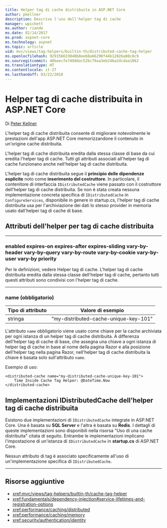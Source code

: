 ```yaml
---
title: Helper tag di cache distribuita in ASP.NET Core
author: pkellner
description: Descrive l'uso dell'helper tag di cache
manager: wpickett
ms.author: riande
ms.date: 02/14/2017
ms.prod: aspnet-core
ms.technology: aspnet
ms.topic: article
uid: mvc/views/tag-helpers/builtin-th/distributed-cache-tag-helper
ms.openlocfilehash: 929156633048b8ee68a66290f44b12026a08c8c9
ms.sourcegitcommit: 48beecfe749ddac52bc79aa3eb246a2dcdaa1862
ms.translationtype: HT
ms.contentlocale: it-IT
ms.lasthandoff: 03/22/2018
---
```

# <a name="distributed-cache-tag-helper-in-aspnet-core"></a>Helper tag di cache distribuita in ASP.NET Core

Di [Peter Kellner](http://peterkellner.net) 


L'helper tag di cache distribuita consente di migliorare notevolmente le prestazioni dell'app ASP.NET Core memorizzandone il contenuto in un'origine cache distribuita.

L'helper tag di cache distribuita eredita dalla stessa classe di base da cui eredita l'helper tag di cache.  Tutti gli attributi associati all'helper tag di cache funzionano anche nell'helper tag di cache distribuita.


L'helper tag di cache distribuita segue il **principio delle dipendenze esplicite** noto come **inserimento del costruttore**.  In particolare, il contenitore di interfaccia `IDistributedCache` viene passato con il costruttore dell'helper tag di cache distribuita.  Se non è stata creata nessuna implementazione concreta specifica di `IDistributedCache` in `ConfigureServices`, disponibile in genere in startup.cs, l'helper tag di cache distribuita usa per l'archiviazione dei dati lo stesso provider in memoria usato dall'helper tag di cache di base.

## <a name="distributed-cache-tag-helper-attributes"></a>Attributi dell'helper per tag di cache distribuita

- - -

### <a name="enabled-expires-on-expires-after-expires-sliding-vary-by-header-vary-by-query-vary-by-route-vary-by-cookie-vary-by-user-vary-by-priority"></a>enabled expires-on expires-after expires-sliding vary-by-header vary-by-query vary-by-route vary-by-cookie vary-by-user vary-by priority

Per le definizioni, vedere Helper tag di cache. L'helper tag di cache distribuita eredita dalla stessa classe dell'helper tag di cache, pertanto tutti questi attributi sono condivisi con l'helper tag di cache.

- - -

### <a name="name-required"></a>name (obbligatorio)

| Tipo di attributo    | Valore di esempio     |
|----------------   |----------------   |
| stringa    | "my-distributed-cache-unique-key-101"     |

L'attributo `name` obbligatorio viene usato come chiave per la cache archiviata per ogni istanza di un helper tag di cache distribuita.  A differenza dell'helper tag di cache di base, che assegna una chiave a ogni istanza di helper tag di cache in base al nome della pagina Razor e alla posizione dell'helper tag nella pagina Razor, nell'helper tag di cache distribuita la chiave è basata solo sull'attributo `name`.

Esempio di uso:

```cshtml
<distributed-cache name="my-distributed-cache-unique-key-101">
    Time Inside Cache Tag Helper: @DateTime.Now
</distributed-cache>
```

## <a name="distributed-cache-tag-helper-idistributedcache-implementations"></a>Implementazioni IDistributedCache dell'helper tag di cache distribuita

Esistono due implementazioni di `IDistributedCache` integrate in ASP.NET Core.  Una è basata su **SQL Server** e l'altra è basata su **Redis**. I dettagli di queste implementazioni sono disponibili nella risorsa "Uso di una cache distribuita" citata di seguito. Entrambe le implementazioni implicano l'impostazione di un'istanza di `IDistributedCache` in **startup.cs** di ASP.NET Core.

Nessun attributo di tag è associato specificamente all'uso di un'implementazione specifica di `IDistributedCache`.



- - -



## <a name="additional-resources"></a>Risorse aggiuntive

* <xref:mvc/views/tag-helpers/builtin-th/cache-tag-helper>
* <xref:fundamentals/dependency-injection#service-lifetimes-and-registration-options>
* <xref:performance/caching/distributed>
* <xref:performance/caching/memory>
* <xref:security/authentication/identity>
